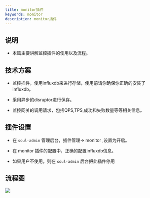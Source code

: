 ```yaml
---
title: monitor插件
keywords: monitor
description: monitor插件
---
```


## 说明

* 本篇主要讲解监控插件的使用以及流程。


## 技术方案

* 监控插件，使用influxdb来进行存储，使用前请你确保你正确的安装了influxdb。

* 采用异步的disruptor进行保存。

* 监控网关的调用请求，包括QPS,TPS,成功和失败数量等等相关信息。

## 插件设置

* 在 `soul-admin` 管理后台，插件管理-> monitor ,设置为开启。

* 在 monitor 插件的配置中，正确的配置influxdb信息。

* 如果用户不使用，则在 `soul-admin` 后台把此插件停用

## 流程图
   ![](https://yu199195.github.io/images/soul/monitor.png)
